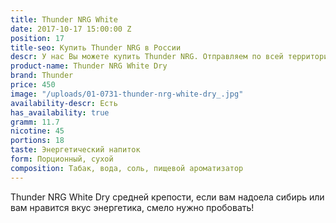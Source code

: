 ```yaml
---
title: Thunder NRG White
date: 2017-10-17 15:00:00 Z
position: 17
title-seo: Купить Thunder NRG в России
descr: У нас Вы можете купить Thunder NRG. Отправляем по всей территории России.
product-name: Thunder NRG White Dry
brand: Thunder
price: 450
image: "/uploads/01-0731-thunder-nrg-white-dry_.jpg"
availability-descr: Есть
has_availability: true
gramm: 11.7
nicotine: 45
portions: 18
taste: Энергетический напиток
form: Порционный, сухой
composition: Табак, вода, соль, пищевой ароматизатор
---
```


Thunder NRG White Dry средней крепости, если вам надоела сибирь или вам нравится вкус энергетика, смело нужно пробовать!
